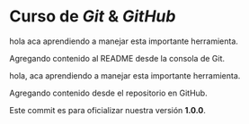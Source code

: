 # Curso de _Git_ & _GitHub_

hola aca aprendiendo a manejar esta importante herramienta.

Agregando contenido al README desde la consola de Git.

hola, aca aprendiendo a manejar esta importante herramienta.

Agregando contenido desde el repositorio en GitHub.

Este commit es para oficializar nuestra versión **1.0.0**.

